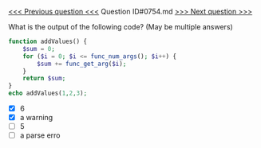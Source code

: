 [<<< Previous question <<<](0753.md)  Question ID#0754.md  [>>> Next question >>>](0755.md) 

What is the output of the following code? (May be multiple answers)
```php
function addValues() {
	$sum = 0;
	for ($i = 0; $i <= func_num_args(); $i++) {
		$sum += func_get_arg($i);
	}
	return $sum;
}
echo addValues(1,2,3);
```

- [x] 6
- [x] a warning
- [ ] 5
- [ ] a parse erro
